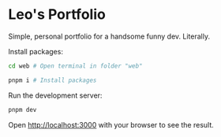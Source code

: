 # Leo's Portfolio

Simple, personal portfolio for a handsome funny dev. Literally.

Install packages:

```bash
cd web # Open terminal in folder "web"

pnpm i # Install packages
```

Run the development server:

```bash
pnpm dev
```

Open [http://localhost:3000](http://localhost:3000) with your browser to see the result.

